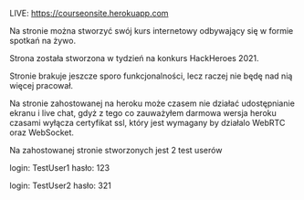 LIVE: https://courseonsite.herokuapp.com

Na stronie można stworzyć swój kurs internetowy odbywający się w formie spotkań na żywo.

Strona została stworzona w tydzień na konkurs HackHeroes 2021.

Stronie brakuje jeszcze sporo funkcjonalności, lecz raczej nie będę nad nią więcej pracował.




Na stronie zahostowanej na heroku może czasem nie działać udostępnianie ekranu i live chat,
gdyż z tego co zauważyłem darmowa wersja heroku czasami wyłącza certyfikat ssl,
który jest wymagany by działalo WebRTC oraz WebSocket.


Na zahostowanej stronie stworzonych jest 2 test userów

login: TestUser1 hasło: 123

login: TestUser2 hasło: 321
